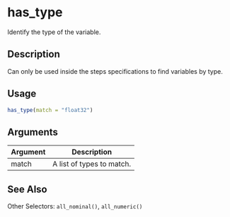 # has_type


Identify the type of the variable.




## Description

Can only be used inside the steps specifications to find
variables by type.





## Usage
```r
has_type(match = "float32")
```




## Arguments


Argument      |Description
------------- |----------------
match | A list of types to match.







## See Also

Other Selectors: 
`all_nominal()`,
`all_numeric()`



